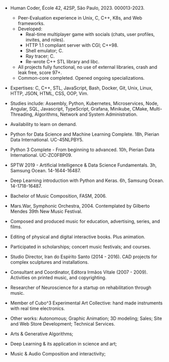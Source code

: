 * Human Coder, École 42, 42SP, São Paulo, 2023. 000013-2023.
	* Peer-Evaluation experience in Unix, C, C++, K8s, and Web frameworks.
	* Developed:
		* Real-time multiplayer game with socials (chats, user profiles, invites, and roles).
		* HTTP 1.1 compliant server with CGI; C++98.
		* Shell emulator; C.
		* Ray tracer; C.
		* Re-wrote C++ STL library and libc.
	* All projects fully functional, no use of external libraries, crash and leak free, score 97+.
	* Common-core completed. Opened ongoing specializations.

* Expertises: C, C++, STL, JavaScript, Bash, Docker, Git, Unix, Linux, HTTP, JSON, HTML, CSS, OOP, Vim.
* Studies include: Assembly, Python, Kubernetes, Microservices, Node, Angular, SQL, Javascript, TypeScript, Grafana, Minikube, CMake, Multi-Threading, Algorithms, Network and System Administration.
* Availability to learn on demand.

* Python for Data Science and Machine Learning Complete. 18h, Pierian Data International. UC-45NLPBY5.
* Python 3 Complete - From beginning to advanced. 10h, Pierian Data International. UC-ZC0FBP09.
* SPTW 2019 - Artificial Intelligence & Data Science Fundamentals. 3h, Samsung Ocean. 14-1644-16487.
* Deep Learning introduction with Python and Keras. 6h, Samsung Ocean. 14-1718-16487.

* Bachelor of Music Composition, FASM, 2006.
* Mars.War, Symphonic Orchestra, 2004. Contemplated by Gilberto Mendes 39th New Music Festival.
* Composed and produced music for education, advertising, series, and films.
* Editing of physical and digital interactive books. Plus animation.
* Participated in scholarships; concert music festivals; and courses.

* Studio Director, Iran do Espírito Santo (2014 - 2016). CAD projects for complex sculptures and installations.
* Consultant and Coordinator, Editora Irmãos Vitale (2007 - 2009). Activities on printed music, and copyrighting.

* Researcher of Neuroscience for a startup on rehabilitation through music.
* Member of Cubo^3 Experimental Art Collective: hand made instruments with real time electronics.
* Other works: Autonomous; Graphic Animation; 3D modeling; Sales; Site and Web Store Development; Technical Services.

* Arts & Generative Algorithms;
* Deep Learning & its application in science and art;
* Music & Audio Composition and interactivity;
